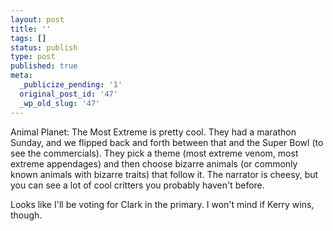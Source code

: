 ```yaml
---
layout: post
title: ''
tags: []
status: publish
type: post
published: true
meta:
  _publicize_pending: '1'
  original_post_id: '47'
  _wp_old_slug: '47'
---
```

Animal Planet: The Most Extreme is pretty cool.  They had a marathon Sunday, and we flipped back and forth between that and the Super Bowl (to see the commercials).  They pick a theme (most extreme venom, most extreme appendages) and then choose bizarre animals (or commonly known animals with bizarre traits) that follow it.  The narrator is cheesy, but you can see a lot of cool critters you probably haven't before.

Looks like I'll be voting for Clark in the primary.  I won't mind if Kerry wins, though.
